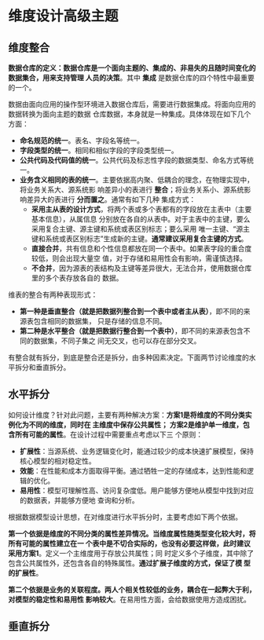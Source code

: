 维度设计高级主题
================================================================================
## 维度整合
**数据仓库的定义：数据仓库是一个面向主题的、集成的、非易失的且随时间变化的数据集合，用来支持管理
人员的决策**。其中 **集成** 是数据仓库的四个特性中最重要的一个。

数据由面向应用的操作型环境进入数据仓库后，需要进行数据集成。将面向应用的数据转换为面向主题的数据
仓库数据，本身就是一种集成。具体体现在如下几个方面：
+ **命名规范的统一**。表名、字段名等统一。
+ **字段类型的统一**。相同和相似字段的字段类型统一。
+ **公共代码及代码值的统一**。公共代码及标志性字段的数据类型、命名方式等统一。
+ **业务含义相同的表的统一**。主要依据高内聚、低耦合的理念，在物理实现中，将业务关系大、源系统影
响差异小的表进行 **整合**；将业务关系小、源系统影响差异大的表进行 **分而置之**。通常有如下几种
集成方式：
    - **采用主从表的设计方式**，将两个表或多个表都有的字段放在主表中（主要基本信息），从属信息
    分别放在各自的从表中。对于主表中的主键，要么采用复合主键、源主键和系统或表区别标志；要么采用
    唯一主键、“源主键和系统或表区别标志”生成新的主键。**通常建议采用复合主键的方式**。
    - **直接合并**，共有信息和个性信息都放在同一个表中。如果表字段的重合度较低，则会出现大量空
    值，对于存储和易用性会有影响，需谨慎选择。
    - **不合并**，因为源表的表结构及主键等差异很大，无法合并，使用数据仓库里的多个表存放各自的
    数据。

维表的整合有两种表现形式：
+ **第一种是垂直整合（就是把数据列整合到一个表中或者主从表）**，即不同的来源表包含相同的数据集，
只是存储的信息不同。
+ **第二种是水平整合（就是把数据行整合到一个表中）**，即不同的来源表包含不同的数据集，不同子集之
间无交叉，也可以存在部分交叉。

有整合就有拆分，到底是整合还是拆分，由多种因素决定。下面两节讨论维度的水平拆分和垂直拆分。

## 水平拆分
如何设计维度？针对此问题，主要有两种解决方案：**方案1是将维度的不同分类实例化为不同的维度，同时在
主维度中保存公共属性； 方案2是维护单一维度，包含所有可能的属性**。在设计过程中需要重点考虑以下三
个原则：
+ **扩展性**：当源系统、业务逻辑变化时，能通过较少的成本快速扩展模型，保持核心模型的相对稳定性。
+ **效能**：在性能和成本方面取得平衡。通过牺牲一定的存储成本，达到性能和逻辑的优化。
+ **易用性**：模型可理解性高、访问复杂度低。用户能够方便地从模型中找到对应的数据表，并能够方便地
查询和分析。

根据数据模型设计思想，在对维度进行水平拆分时，主要考虑如下两个依据。

**第一个依据是维度的不同分类的属性差异情况。当维度属性随类型变化较大时，将所有可能的属性建立在一
个表中是不切合实际的，也没有必要这样做，此时建议采用方案1**。定义一个主维度用于存放公共属性；同
时定义多个子维度，其中除了包含公共属性外，还包含各自的特殊属性。**通过扩展子维度的方式，保证了模
型的扩展性**。

**第二个依据是业务的关联程度。两人个相关性较低的业务，耦合在一起弊大于利，对模型的稳定性和易用性
影响较大**。在易用性方面，会给数据使用方造成困扰。

## 垂直拆分



